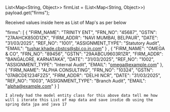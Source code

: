  List<Map<String, Object>> firmList = (List<Map<String, Object>>) payload.get("firms");

 Received values inside here as List of Map's as per below

  "firms": [
        {
            "FIRM_NAME": "TRINITY ENT",
            "FRN_NO": "45687",
            "GSTN": "27AAHCK850D1ZK",
            "FIRM_ADDR": "NAVI MUMBAI, BELPAUR",
            "DATE": "31/03/2025",
            "REF_NO": "1001",
            "ASSIGNMENT_TYPE": "Statutory Audit",
            "EMAIL": "tushar.khade.cbstcs@sbi.co.in.com"
        }
        ,
        {
            "FIRM_NAME": "OMEGA & CO",
            "FRN_NO": "89456",
            "GSTN": "29AABCU9603R1ZR",
            "FIRM_ADDR": "BANGALORE, KARNATAKA",
            "DATE": "31/03/2025",
            "REF_NO": "1002",
            "ASSIGNMENT_TYPE": "Internal Audit",
            "EMAIL": "omega@example.com"
        },
        {
            "FIRM_NAME": "ALPHA CONSULTING",
            "FRN_NO": "10324",
            "GSTN": "07ABCDE1234F2Z5",
            "FIRM_ADDR": "DELHI NCR",
            "DATE": "31/03/2025",
            "REF_NO": "1003",
            "ASSIGNMENT_TYPE": "Branch Audit",
            "EMAIL": "alpha@example.com"
        }
    ]

    I alredy had the model entity class for this above data tell me how will i iterate this List of map data and save insdie db using the spring data jpa and java 17
